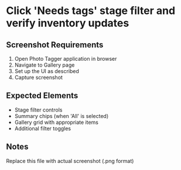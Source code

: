 # Click 'Needs tags' stage filter and verify inventory updates

## Screenshot Requirements

1. Open Photo Tagger application in browser
2. Navigate to Gallery page
3. Set up the UI as described
4. Capture screenshot

## Expected Elements

- Stage filter controls
- Summary chips (when 'All' is selected)
- Gallery grid with appropriate items
- Additional filter toggles

## Notes

Replace this file with actual screenshot (.png format)

